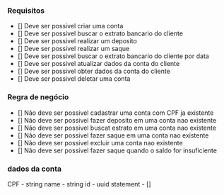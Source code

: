 ### Requisitos

- [] Deve ser possivel criar uma conta
- [] Deve ser possivel buscar o extrato bancario do cliente
- [] Deve ser possivel realizar um deposito
- [] Deve ser possivel realizar um saque
- [] Deve ser possivel buscar o extrato bancario do cliente por data
- [] Deve ser possivel atualizar dados da conta do cliente
- [] Deve ser possivel obter dados da conta do cliente
- [] Deve ser possivel deletar uma conta

### Regra de negócio

- [] Não deve ser possivel cadastrar uma conta com CPF ja existente
- [] Não deve ser possivel fazer deposito em uma conta nao existente
- [] Não deve ser possivel buscat estrato em uma conta nao existente
- [] Não deve ser possivel fazer saque em uma conta nao existente
- [] Não deve ser possivel excluir uma conta nao existente
- [] Não deve ser possivel fazer saque quando o saldo for insuficiente

### dados da conta
 CPF - string
 name - string
 id - uuid
 statement - []

